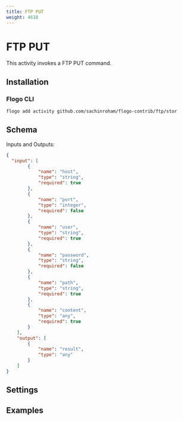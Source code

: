```yaml
---
title: FTP PUT
weight: 4618
---
```


# FTP PUT
This activity invokes a FTP PUT command.

## Installation

### Flogo CLI
```bash
flogo add activity github.com/sachinroham/flogo-contrib/ftp/stor
```

## Schema
Inputs and Outputs:

```json
{
  "input": [
		{
			"name": "host",
			"type": "string",
			"required": true
		},
		{
			"name": "port",
			"type": "integer",
			"required": false
		},
		{
			"name": "user",
			"type": "string",
			"required": true
		},
		{
			"name": "password",
			"type": "string",
			"required": false
		},
		{
			"name": "path",
			"type": "string",
			"required": true
		},
		{
			"name": "content",
			"type": "any",
			"required": true
		}
	],
	"output": [
		{
			"name": "result",
			"type": "any"
		}
	]
}
```
## Settings


## Examples

